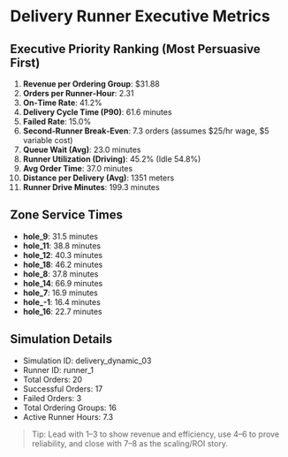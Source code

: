 # Delivery Runner Executive Metrics

## Executive Priority Ranking (Most Persuasive First)
1. **Revenue per Ordering Group**: $31.88
2. **Orders per Runner‑Hour**: 2.31
3. **On‑Time Rate**: 41.2%
4. **Delivery Cycle Time (P90)**: 61.6 minutes
5. **Failed Rate**: 15.0%
6. **Second‑Runner Break‑Even**: 7.3 orders (assumes $25/hr wage, $5 variable cost)
7. **Queue Wait (Avg)**: 23.0 minutes
8. **Runner Utilization (Driving)**: 45.2% (Idle 54.8%)
9. **Avg Order Time**: 37.0 minutes
10. **Distance per Delivery (Avg)**: 1351 meters
11. **Runner Drive Minutes**: 199.3 minutes

## Zone Service Times
- **hole_9**: 31.5 minutes
- **hole_11**: 38.8 minutes
- **hole_12**: 40.3 minutes
- **hole_18**: 46.2 minutes
- **hole_8**: 37.8 minutes
- **hole_14**: 66.9 minutes
- **hole_7**: 16.9 minutes
- **hole_-1**: 16.4 minutes
- **hole_16**: 22.7 minutes


## Simulation Details
- Simulation ID: delivery_dynamic_03
- Runner ID: runner_1
- Total Orders: 20
- Successful Orders: 17
- Failed Orders: 3
- Total Ordering Groups: 16
- Active Runner Hours: 7.3

> Tip: Lead with 1–3 to show revenue and efficiency, use 4–6 to prove reliability, and close with 7–8 as the scaling/ROI story.
